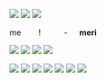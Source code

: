 

![](https://64.media.tumblr.com/96dd638975b429ae9c1b15ec53edd095/6bdab0163ff4ed48-df/s100x200/781a1bd4a49e174017a6e6955bf6819df84fd376.pnj) ![](https://64.media.tumblr.com/bb8acc28ffa0bdb95e66c23d66cea7e8/6bdab0163ff4ed48-6f/s100x200/42f22334952c78ea7bbde524a5fa3fff196d2560.pnj) ![](https://64.media.tumblr.com/e97e699b0cc38e902d908a79e1dda727/e0dad917c616b214-9c/s100x200/74da63d99cc7af6965366baf7e48bc2afe9dea61.gif) 


me⠀⠀⠀!⠀⠀⠀⠀-⠀⠀**meri**
⠀

![](https://64.media.tumblr.com/ce00cf94b8a99caec162f81b6341c92d/8c6e727132a26a66-73/s100x200/c3fa8cbd3a0aa826799087f90d5406f91a9dc4b5.pnj) ![](https://64.media.tumblr.com/483763889a7e265c0a728f7f9f6849e9/31719e171639159c-ba/s100x200/691adc79897990f0fa22b701433281c1ba37b41d.pnj) ![](https://64.media.tumblr.com/9441e1a147fe43704f273f162f22faa6/ff58a3af22f3bbb7-19/s100x200/410419112343ab7ed2186792766caad9038f4ec4.webp) ![](https://64.media.tumblr.com/fa75183abec55513e7d215a201c94b2d/a5b6896041f0ab1d-d8/s100x200/601f887f57011c1b9236aa9205a1655128456ad7.webp)
⠀

![](https://64.media.tumblr.com/a09bcd4e1ddf06e0e74ea48f4c34838c/6bc4d00557f7c24b-41/s75x75_c1/c3791d62bdaa5abdf8c9663c39132b18563abe7a.gif) ![](https://64.media.tumblr.com/af7e32b011bc41c33a3b02c19cb12d60/3c5627d4c46ff0c7-e7/s75x75_c1/149dd697fc89a62311d725573c29d04ea0c25d1a.gif) ![](https://64.media.tumblr.com/350be6a00e9e84b7ae331ef0b9597f2d/3c5627d4c46ff0c7-52/s75x75_c1/4b8ac81f37d3f0028a23a7c17a78018cde9e2831.gif) ![](https://64.media.tumblr.com/49980f71b3e2817c766efe85c27e074d/3c5627d4c46ff0c7-84/s100x200/bc7e10b8f3a5fb2eafc4cccbd6503ead6155fd32.gif) ![](https://64.media.tumblr.com/0f15212ddd8cfe3d68dd4fdc83f5c2c3/da1c48ae42213abb-24/s100x200/e4a5704b52ee9266662587e2f421e3d2c0e02d53.gif) ![](https://64.media.tumblr.com/78ed7f1c5d19b21418a395bc38e456b8/da1c48ae42213abb-81/s75x75_c1/388498baf87d77c1dca2b060143b373dfbdf13ff.gif) ![](https://64.media.tumblr.com/ed7ccbf4b4a1c6c0121822fe5de889f2/da1c48ae42213abb-d1/s75x75_c1/943b1e87d864217685dad5509b00cfbb00983491.gif)
